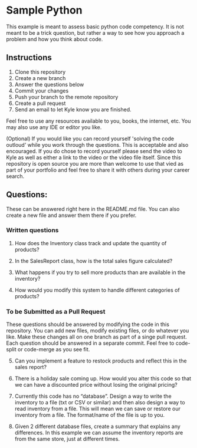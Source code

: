# Sample Python

This example is meant to assess basic python code competency. It is not meant to be a trick question, but rather a way to see how you approach a problem and how you think about code.

## Instructions

1. Clone this repository
2. Create a new branch
3. Answer the questions below
4. Commit your changes
5. Push your branch to the remote repository
6. Create a pull request
7. Send an email to let Kyle know you are finished. 

Feel free to use any resources available to you, books, the internet, etc. You may also use any IDE or editor you like.

(Optional) If you would like you can record yourself 'solving the code outloud' while you work through the questions. This is acceptable and also encouraged. If you do chose to record yourself please send the video to Kyle as well as either a link to the video or the video file itself. Since this repository is open source you are more than welcome to use that vied as part of your portfolio and feel free to share it with others during your career search.

## Questions:

These can be answered right here in the README.md file. You can also create a new file and answer them there if you prefer.

### Written questions 

1. How does the Inventory class track and update the quantity of products?

2. In the SalesReport class, how is the total sales figure calculated?

3. What happens if you try to sell more products than are available in the inventory?
   
4. How would you modify this system to handle different categories of products?
   

### To be Submitted as a Pull Request

These questions should be answered by modifying the code in this repository. You can add new files, modify existing files, or do whatever you like. Make these changes all on one branch as part of a singe pull request. Each question should be answered in a separate commit. Feel free to code-split or code-merge as you see fit.

5. Can you implement a feature to restock products and reflect this in the sales report?

6. There is a holiday sale coming up. How would you alter this code so that we can have a discounted price without losing the original pricing? 

7. Currently this code has no “database”. Design a way to write the inventory to a file (txt or CSV or similar) and then also design a way to read inventory from a file. This will mean we can save or restore our inventory from a file. The format/name of the file is up to you.

8. Given 2 different database files, create a summary that explains any differences. In this example we can assume the inventory reports are from the same store, just at different times.